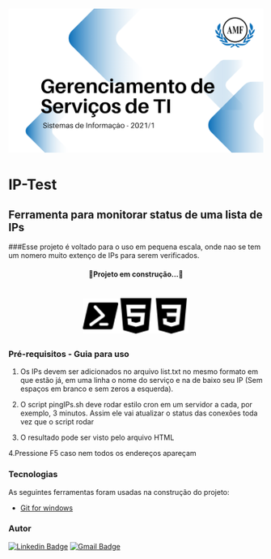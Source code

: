 <h1 align="center">
<img alt="Logo do repositório incluindo o nome da disciplina, logo da AMF e o semestre
2021/1 " src="media/capaGit.png" width="600px">
</h1>

# IP-Test

## Ferramenta para monitorar status de uma lista de IPs

###Esse projeto é voltado para o uso em pequena escala, onde nao se tem um nomero muito extenço de IPs para serem verificados.

<h4 align="center">🚧Projeto em construção...🚧</h4>
<h1 align="center">
<img alt="Logo do repositório incluindo o nome da disciplina, logo da AMF e o semestre
2021/1 " src="media/powershell.svg" width="70px"><img alt="Logo do repositório incluindo o nome da disciplina, logo da AMF e o semestre
2021/1 " src="media/html5.svg" width="70px"><img alt="Logo do repositório incluindo o nome da disciplina, logo da AMF e o semestre
2021/1 " src="media/css3.svg" width="70px">
</h1>

### Pré-requisitos - Guia para uso

1. Os IPs devem ser adicionados no arquivo list.txt no mesmo formato em que estão já, em uma linha o nome do serviço e na de baixo seu IP (Sem espaços em branco e sem zeros a esquerda).

2. O script pingIPs.sh deve rodar estilo cron em um servidor a cada, por exemplo, 3 minutos. Assim ele vai atualizar o status das conexões toda vez que o script rodar

3. O resultado pode ser visto pelo arquivo HTML

4.Pressione F5 caso nem todos os endereços apareçam

### Tecnologias
As seguintes ferramentas foram usadas na construção do projeto:
- [Git for windows](https://git-scm.com/downloads/)

### Autor


[![Linkedin Badge](https://img.shields.io/badge/-Carlos-blue?style=flat-square&logo=Linkedin&logoColor=white&link=https://www.linkedin.com/in/carlos-schumacher/)](https://www.linkedin.com/in/carlos-schumacher/) 
[![Gmail Badge](https://img.shields.io/badge/-carlosdu.carloseduardo@gmail.com-c14438?style=flat-square&logo=Gmail&logoColor=white&link=mailto:carlosdu.carloseduardo@gmail.com)](mailto:carlosdu.carloseduardo@gmail.com)
